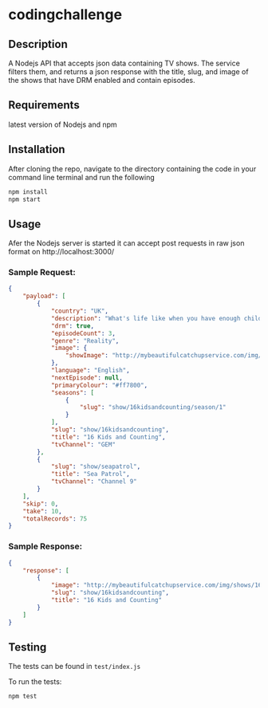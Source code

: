 # codingchallenge
## Description

A Nodejs API that accepts json data containing TV shows. The service filters them, and returns a json response with the title, slug, and image of the shows that have DRM enabled and contain episodes.

## Requirements
latest version of Nodejs and npm

## Installation
After cloning the repo, navigate to the directory containing the code in your command line terminal and run the following
```bash
npm install
npm start
```

## Usage
Afer the Nodejs server is started it can accept post requests in raw json format on
http://localhost:3000/

### Sample Request:
```json
{
    "payload": [
        {
            "country": "UK",
            "description": "What's life like when you have enough children to field your own football team?",
            "drm": true,
            "episodeCount": 3,
            "genre": "Reality",
            "image": {
                "showImage": "http://mybeautifulcatchupservice.com/img/shows/16KidsandCounting1280.jpg"
            },
            "language": "English",
            "nextEpisode": null,
            "primaryColour": "#ff7800",
            "seasons": [
                {
                    "slug": "show/16kidsandcounting/season/1"
                }
            ],
            "slug": "show/16kidsandcounting",
            "title": "16 Kids and Counting",
            "tvChannel": "GEM"
        },
        {
            "slug": "show/seapatrol",
            "title": "Sea Patrol",
            "tvChannel": "Channel 9"
        }
    ],
    "skip": 0,
    "take": 10,
    "totalRecords": 75
}
```
### Sample Response:
```json
{
    "response": [
        {
            "image": "http://mybeautifulcatchupservice.com/img/shows/16KidsandCounting1280.jpg",
            "slug": "show/16kidsandcounting",
            "title": "16 Kids and Counting"
        }
    ]
}
```

## Testing
The tests can be found in ````test/index.js````

To run the tests:

````
npm test
````
